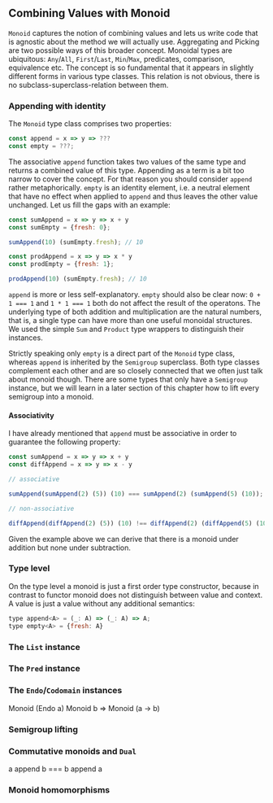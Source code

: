 ## Combining Values with Monoid

`Monoid` captures the notion of combining values and lets us write code that is agnostic about the method we will actually use. Aggregating and Picking are two possible ways of this broader concept. Monoidal types are ubiquitous: `Any`/`All`, `First`/`Last`, `Min`/`Max`, predicates, comparison, equivalence etc. The concept is so fundamental that it appears in slightly different forms in various type classes. This relation is not obvious, there is no subclass-superclass-relation between them.

### Appending with identity

The `Monoid` type class comprises two properties:

```javascript
const append = x => y => ???
const empty = ???;
```
The associative `append` function takes two values of the same type and returns a combined value of this type. Appending as a term is a bit too narrow to cover the concept. For that reason you should consider `append` rather metaphorically. `empty` is an identity element, i.e. a neutral element that have no effect when applied to `append` and thus leaves the other value unchanged. Let us fill the gaps with an example:

```javascript
const sumAppend = x => y => x + y
const sumEmpty = {fresh: 0};

sumAppend(10) (sumEmpty.fresh); // 10

const prodAppend = x => y => x * y
const prodEmpty = {fresh: 1};

prodAppend(10) (sumEmpty.fresh); // 10
```
`append` is more or less self-explanatory. `empty` should also be clear now: `0 + 1 === 1` and `1 * 1 === 1` both do not affect the result of the operatons. The underlying type of both addition and multiplication are the natural numbers, that is, a single type can have more than one useful monoidal structures. We used the simple `Sum` and `Product` type wrappers to distinguish their instances.

Strictly speaking only `empty` is a direct part of the `Monoid` type class, whereas `append` is inherited by the `Semigroup` superclass. Both type classes complement each other and are so closely connected that we often just talk about monoid though. There are some types that only have a `Semigroup` instance, but we will learn in a later section of this chapter how to lift every semigroup into a monoid.

#### Associativity

I have already mentioned that `append` must be associative in order to guarantee the following property:

```javascript
const sumAppend = x => y => x + y
const diffAppend = x => y => x - y

// associative

sumAppend(sumAppend(2) (5)) (10) === sumAppend(2) (sumAppend(5) (10));

// non-associative

diffAppend(diffAppend(2) (5)) (10) !== diffAppend(2) (diffAppend(5) (10));
```
Given the example above we can derive that there is a monoid under addition but none under subtraction.

### Type level

On the type level a monoid is just a first order type constructor, because in contrast to functor monoid does not distinguish between value and context. A value is just a value without any additional semantics:

```javascript
type append<A> = (_: A) => (_: A) => A;
type empty<A> = {fresh: A}
```
### The `List` instance

### The `Pred` instance

### The `Endo`/`Codomain` instances

Monoid (Endo a)
Monoid b => Monoid (a -> b)

### Semigroup lifting

### Commutative monoids and `Dual`

a append b === b append a

### Monoid homomorphisms
